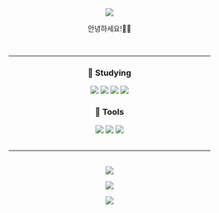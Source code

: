 <div align=center>
 <img src="https://capsule-render.vercel.app/api?type=waving&color=gradient&customColorList=3&height=250&section=header&text=Hello!&fontSize=50" />
 <p>
  안녕하세요!🙇‍♂️<br>
 </p>
 
 <br/>
 <hr width="80%" noshade />
 
 <div>
  <h3>📄 Studying </h3>
   <img src="https://img.shields.io/badge/C%23-ffffff?style=flat-square&logo=Csharp&logoColor=ffffff&labelColor=3776AB&color=3776AB"/>
   <img src="https://img.shields.io/badge/C++-ffffff?style=flat-square&logo=c%2B%2B&logoColor=ffffff&labelColor=00599C&color=00599C"/>
   <img src="https://img.shields.io/badge/MySQL-ffffff?style=flat-square&logo=MySQL&logoColor=ffffff&labelColor=4479A1&color=4479A1"/>
   <img src="https://img.shields.io/badge/Linux-ffffff?style=flat-square&logo=Linux&logoColor=ffffff&labelColor=FF9436&color=FF9436"/>
 </div>
 
 <div>
  <h3>🧰 Tools </h3>
   <img src="https://img.shields.io/badge/Visual Studio-ffffff?style=flat-square&logo=Visual Studio&logoColor=ffffff&labelColor=5C2D91&color=5C2D91"/>
   <img src="https://img.shields.io/badge/Visual Studio Code-ffffff?style=flat-square&logo=Visual Studio Code&logoColor=ffffff&labelColor=007ACC&color=007ACC"/>
   <img src="https://img.shields.io/badge/GitHub-ffffff?style=flat-square&logo=GitHub&logoColor=ffffff&labelColor=181717&color=181717"/>
 </div>
 
<br/>
<hr width="80%" noshade />
<br/>
 
   <img src="https://github-readme-stats.vercel.app/api?username=Hee611&show_icons=true&title_color=64b3f4&text_color=B2EBF4&bg_color=353535" />
 
<br/>
 
<!-- 사용 언어 순위 <img src="https://github-readme-stats.vercel.app/api/top-langs/?username=Hee611&bg_color=353535&langs_count=5" /> -->
 
<a href="https://hits.seeyoufarm.com"><img src="https://hits.seeyoufarm.com/api/count/incr/badge.svg?url=https%3A%2F%2Fgithub.com%2FHee611&count_bg=%23070707&title_bg=%23555555&icon=cliqz.svg&icon_color=%23E7E7E7&title=hits&edge_flat=false"/></a>

 <img src="https://capsule-render.vercel.app/api?type=waving&color=gradient&customColorList=3&height=190&section=footer" />
</div>
<!--
**Hee611/Hee611** is a ✨ _special_ ✨ repository because its `README.md` (this file) appears on your GitHub profile.

Here are some ideas to get you started:

- 🔭 I’m currently working on ...
- 🌱 I’m currently learning ...
- 👯 I’m looking to collaborate on ...
- 🤔 I’m looking for help with ...
- 💬 Ask me about ...
- 📫 How to reach me: ...
- 😄 Pronouns: ...
- ⚡ Fun fact: ...
-->
